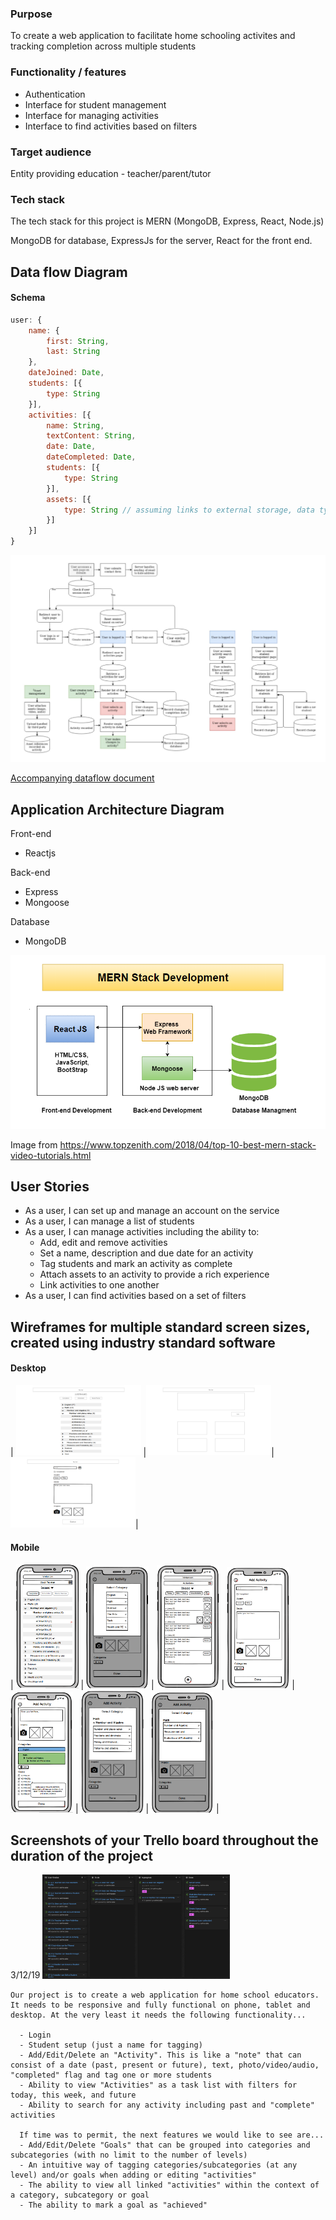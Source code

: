 ### Purpose
To create a web application to facilitate home schooling activites and tracking completion across multiple students

### Functionality / features
* Authentication
* Interface for student management
* Interface for managing activities
* Interface to find activities based on filters

### Target audience
Entity providing education - teacher/parent/tutor

### Tech stack
The tech stack for this project is MERN (MongoDB, Express, React, Node.js)

MongoDB for database, ExpressJs for the server, React for the front end.

## Data flow Diagram
#### Schema
```javascript
user: {
    name: {
        first: String,
        last: String
    },
    dateJoined: Date,
    students: [{
        type: String
    }],
    activities: [{
        name: String,
        textContent: String,
        date: Date,
        dateCompleted: Date,
        students: [{
            type: String
        }],
        assets: [{
            type: String // assuming links to external storage, data type can change
        }]
    }]
}
```
<a href="./Docs/dataflow.jpg"><img src="./Docs/dataflow.jpg" width="600" /></a>

<a href="./Docs/dataflow.md">Accompanying dataflow document</a>

## Application Architecture Diagram

Front-end
* Reactjs

Back-end
* Express
* Mongoose

Database
* MongoDB

<img alt="mern" src="./Docs/mern stack development.png" />

Image from https://www.topzenith.com/2018/04/top-10-best-mern-stack-video-tutorials.html

## User Stories

* As a user, I can set up and manage an account on the service
* As a user, I can manage a list of students
* As a user, I can manage activities including the ability to:
    * Add, edit and remove activities
    * Set a name, description and due date for an activity
    * Tag students and mark an activity as complete
    * Attach assets to an activity to provide a rich experience
    * Link activities to one another
* As a user, I can find activities based on a set of filters

## Wireframes for multiple standard screen sizes, created using industry standard software

#### Desktop
| <img src="./Docs/Mockups/Desktop/All Activitys.png" width="200" /> |<img src="./Docs/Mockups/Desktop/Main Page.png" width="200" />|<img src="./Docs/Mockups/Desktop/Mark as complete.png" width="200" />|

#### Mobile
| <img src="./Docs/Mockups/78096386_792711084509630_2010875444282261504_n.png" width="100" />
 | <img src="./Docs/Mockups/78247378_2409140202736747_5168204095114182656_n.png" width="100" />
 | <img src="./Docs/Mockups/78294394_441256313251495_5784109861423808512_n.png" width="100" />
 | <img src="./Docs/Mockups/78296387_422105271816132_7116791862085550080_n.png" width="100" />
 | <img src="./Docs/Mockups/78599042_1825698227567410_6403373772467863552_n.png" width="100" />
 | <img src="./Docs/Mockups/78815902_2511913082393794_249607972936744960_n.png" width="100" />
 | <img src="./Docs/Mockups/78903307_1411215442379506_7645052421219024896_n.png" width="100" /> |


## Screenshots of your Trello board throughout the duration of the project

3/12/19
<img src="./Docs/Screen Shot 2019-12-04 at 9.46.36 am.png" width="300" />




```text
Our project is to create a web application for home school educators. It needs to be responsive and fully functional on phone, tablet and desktop. At the very least it needs the following functionality...

  - Login
  - Student setup (just a name for tagging)
  - Add/Edit/Delete an "Activity". This is like a "note" that can consist of a date (past, present or future), text, photo/video/audio, "completed" flag and tag one or more students
  - Ability to view "Activities" as a task list with filters for today, this week, and future
  - Ability to search for any activity including past and "complete" activities

  If time was to permit, the next features we would like to see are...
  - Add/Edit/Delete "Goals" that can be grouped into categories and subcategories (with no limit to the number of levels)
  - An intuitive way of tagging categories/subcategories (at any level) and/or goals when adding or editing "activities"
  - The ability to view all linked "activities" within the context of a category, subcategory or goal
  - The ability to mark a goal as "achieved"
```

